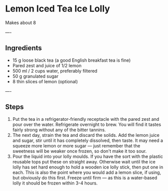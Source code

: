 # Lemon Iced Tea Ice Lolly

Makes about 8

—-

## Ingredients

* 15 g loose black tea (a good English breakfast tea is fine)
* Pared zest and juice of 1/2 lemon
* 500 ml / 2 cups water, preferably filtered
* 50 g granulated sugar
* 8 thin slices of lemon (optional)

—-

## Steps

1.  Put the tea in a refrigerator-friendly receptacle with the pared zest and pour over the water. Refrigerate overnight to brew. You will find it tastes fairly strong without any of the bitter tannins.
2.  The next day, strain the tea and discard the solids. Add the lemon juice and sugar, stir until it has completely dissolved, then taste. It may need a squeeze more lemon or more sugar — just remember that the sweetness will be weaker once frozen, so don't make it too sour.
3.  Pour the liquid into your lolly moulds. If you have the sort with the plastic reusable tops put these on straight away. Otherwise wait until the ice lolly has set hard enough to hold a wooden ice lolly stick, then put one in each. This is also the point where you would add a lemon slice, if using, but obviously do this first. Freeze until firm — as this is a water-based lolly it should be frozen within 3-4 hours.
